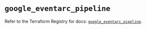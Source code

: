 # `google_eventarc_pipeline`

Refer to the Terraform Registry for docs: [`google_eventarc_pipeline`](https://registry.terraform.io/providers/hashicorp/google-beta/6.45.0/docs/resources/google_eventarc_pipeline).
